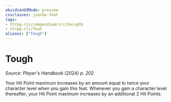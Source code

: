 ```yaml
---
obsidianUIMode: preview
cssclasses: json5e-feat
tags:
- ttrpg-cli/compendium/src/5e/xphb
- ttrpg-cli/feat
aliases: ["Tough"]
---
```

# Tough
*Source: Player's Handbook (2024) p. 202*  

Your Hit Point maximum increases by an amount equal to twice your character level when you gain this feat. Whenever you gain a character level thereafter, your Hit Point maximum increases by an additional 2 Hit Points.